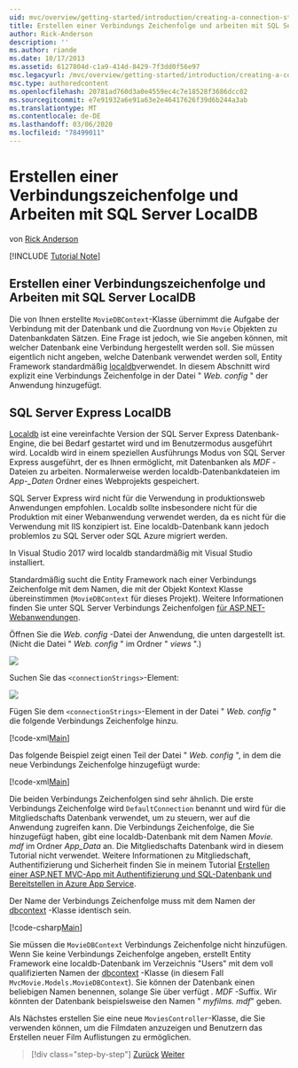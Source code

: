 ```yaml
---
uid: mvc/overview/getting-started/introduction/creating-a-connection-string
title: Erstellen einer Verbindungs Zeichenfolge und arbeiten mit SQL Server localdb | Microsoft-Dokumentation
author: Rick-Anderson
description: ''
ms.author: riande
ms.date: 10/17/2013
ms.assetid: 6127804d-c1a9-414d-8429-7f3dd0f56e97
msc.legacyurl: /mvc/overview/getting-started/introduction/creating-a-connection-string
msc.type: authoredcontent
ms.openlocfilehash: 20781ad760d3a0e4559ec4c7e18528f3686dcc02
ms.sourcegitcommit: e7e91932a6e91a63e2e46417626f39d6b244a3ab
ms.translationtype: MT
ms.contentlocale: de-DE
ms.lasthandoff: 03/06/2020
ms.locfileid: "78499011"
---
```

# <a name="creating-a-connection-string-and-working-with-sql-server-localdb"></a>Erstellen einer Verbindungszeichenfolge und Arbeiten mit SQL Server LocalDB

von [Rick Anderson](https://twitter.com/RickAndMSFT)

[!INCLUDE [Tutorial Note](index.md)]

## <a name="creating-a-connection-string-and-working-with-sql-server-localdb"></a>Erstellen einer Verbindungszeichenfolge und Arbeiten mit SQL Server LocalDB

Die von Ihnen erstellte `MovieDBContext`-Klasse übernimmt die Aufgabe der Verbindung mit der Datenbank und die Zuordnung von `Movie` Objekten zu Datenbankdaten Sätzen. Eine Frage ist jedoch, wie Sie angeben können, mit welcher Datenbank eine Verbindung hergestellt werden soll. Sie müssen eigentlich nicht angeben, welche Datenbank verwendet werden soll, Entity Framework standardmäßig [localdb](https://docs.microsoft.com/sql/database-engine/configure-windows/sql-server-2016-express-localdb)verwendet. In diesem Abschnitt wird explizit eine Verbindungs Zeichenfolge in der Datei " *Web. config* " der Anwendung hinzugefügt.

## <a name="sql-server-express-localdb"></a>SQL Server Express LocalDB

[Localdb](https://docs.microsoft.com/sql/database-engine/configure-windows/sql-server-2016-express-localdb) ist eine vereinfachte Version der SQL Server Express Datenbank-Engine, die bei Bedarf gestartet wird und im Benutzermodus ausgeführt wird. Localdb wird in einem speziellen Ausführungs Modus von SQL Server Express ausgeführt, der es Ihnen ermöglicht, mit Datenbanken als *MDF* -Dateien zu arbeiten. Normalerweise werden localdb-Datenbankdateien im *App-\_Daten* Ordner eines Webprojekts gespeichert.

SQL Server Express wird nicht für die Verwendung in produktionsweb Anwendungen empfohlen. Localdb sollte insbesondere nicht für die Produktion mit einer Webanwendung verwendet werden, da es nicht für die Verwendung mit IIS konzipiert ist. Eine localdb-Datenbank kann jedoch problemlos zu SQL Server oder SQL Azure migriert werden.

In Visual Studio 2017 wird localdb standardmäßig mit Visual Studio installiert.

Standardmäßig sucht die Entity Framework nach einer Verbindungs Zeichenfolge mit dem Namen, die mit der Objekt Kontext Klasse übereinstimmen (`MovieDBContext` für dieses Projekt). Weitere Informationen finden Sie unter SQL Server Verbindungs Zeichenfolgen [für ASP.NET-Webanwendungen](https://msdn.microsoft.com/library/jj653752.aspx).

Öffnen Sie die *Web. config* -Datei der Anwendung, die unten dargestellt ist. (Nicht die Datei " *Web. config* " im Ordner " *views* ".)

![](creating-a-connection-string/_static/image1.png)

Suchen Sie das `<connectionStrings>`-Element:

![](creating-a-connection-string/_static/image2.png)

Fügen Sie dem `<connectionStrings>`-Element in der Datei " *Web. config* " die folgende Verbindungs Zeichenfolge hinzu.

[!code-xml[Main](creating-a-connection-string/samples/sample1.xml)]

Das folgende Beispiel zeigt einen Teil der Datei " *Web. config* ", in dem die neue Verbindungs Zeichenfolge hinzugefügt wurde:

[!code-xml[Main](creating-a-connection-string/samples/sample2.xml)]

Die beiden Verbindungs Zeichenfolgen sind sehr ähnlich. Die erste Verbindungs Zeichenfolge wird `DefaultConnection` benannt und wird für die Mitgliedschafts Datenbank verwendet, um zu steuern, wer auf die Anwendung zugreifen kann. Die Verbindungs Zeichenfolge, die Sie hinzugefügt haben, gibt eine localdb-Datenbank mit dem Namen *Movie. mdf* im Ordner *App\_Data* an. Die Mitgliedschafts Datenbank wird in diesem Tutorial nicht verwendet. Weitere Informationen zu Mitgliedschaft, Authentifizierung und Sicherheit finden Sie in meinem Tutorial [Erstellen einer ASP.NET MVC-App mit Authentifizierung und SQL-Datenbank und Bereitstellen in Azure App Service](https://docs.microsoft.com/aspnet/core/security/authorization/secure-data).

Der Name der Verbindungs Zeichenfolge muss mit dem Namen der [dbcontext](https://msdn.microsoft.com/library/system.data.entity.dbcontext(v=vs.103).aspx) -Klasse identisch sein.

[!code-csharp[Main](creating-a-connection-string/samples/sample3.cs?highlight=15)]

Sie müssen die `MovieDBContext` Verbindungs Zeichenfolge nicht hinzufügen. Wenn Sie keine Verbindungs Zeichenfolge angeben, erstellt Entity Framework eine localdb-Datenbank im Verzeichnis "Users" mit dem voll qualifizierten Namen der [dbcontext](https://msdn.microsoft.com/library/system.data.entity.dbcontext(v=vs.103).aspx) -Klasse (in diesem Fall `MvcMovie.Models.MovieDBContext`). Sie können der Datenbank einen beliebigen Namen benennen, solange Sie über verfügt *. MDF* -Suffix. Wir könnten der Datenbank beispielsweise den Namen " *myfilms. mdf*" geben.

Als Nächstes erstellen Sie eine neue `MoviesController`-Klasse, die Sie verwenden können, um die Filmdaten anzuzeigen und Benutzern das Erstellen neuer Film Auflistungen zu ermöglichen.

> [!div class="step-by-step"]
> [Zurück](adding-a-model.md)
> [Weiter](accessing-your-models-data-from-a-controller.md)
